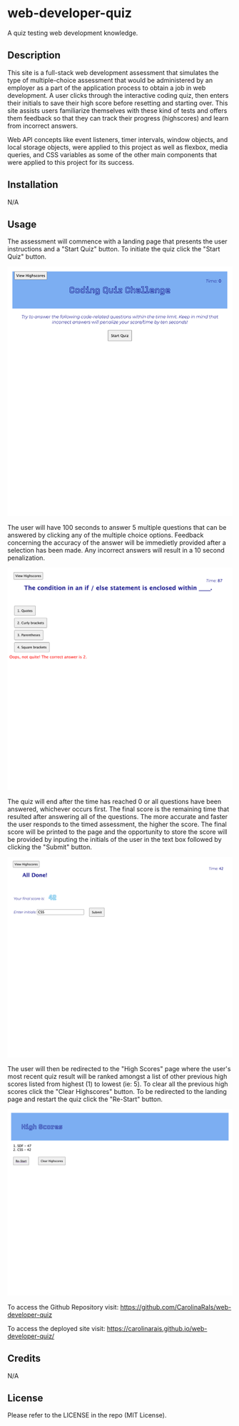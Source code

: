 # web-developer-quiz
A quiz testing web development knowledge.


## Description

This site is a full-stack web development assessment that simulates the type of multiple-choice assessment that would be administered by an employer as a part of the application process to obtain a job in web development. A user clicks through the interactive coding quiz, then enters their initials to save their high score before resetting and starting over. This site assists users familiarize themselves with these kind of tests and offers them feedback so that they can track their progress (highscores) and learn from incorrect answers.

Web API concepts like event listeners, timer intervals, window objects, and local storage objects, were applied to this project as well as flexbox, media queries, and CSS variables as some of the other main components that were applied to this project for its success.

## Installation

N/A

## Usage

The assessment will commence with a landing page that presents the user instructions and a "Start Quiz" button. To initiate the quiz click the "Start Quiz" button. 

![plot](./code-quiz-landing-page.png)

The user will have 100 seconds to answer 5 multiple questions that can be answered by clicking any of the multiple choice options. Feedback concerning the accuracy of the answer will be immedietly provided after a selection has been made. Any incorrect answers will result in a 10 second penalization. 

![plot](./quiz-live-question-example.png)

The quiz will end after the time has reached 0 or all questions have been answered, whichever occurs first. The final score is the remaining time that resulted after answering all of the questions. The more accurate and faster the user responds to the timed assessment, the higher the score. The final score will be printed to the page and the opportunity to store the score will be provided by inputing the initials of the user in the text box followed by clicking the "Submit" button.

![plot](./complete-quiz-page.png)

The user will then be redirected to the "High Scores" page where the user's most recent quiz result will be ranked amongst a list of other previous high scores listed from highest (1) to lowest (ie: 5). To clear all the previous high scores click the "Clear Highscores" button. To be redirected to the landing page and restart the quiz click the "Re-Start" button. 

![plot](./quiz-highscores.png)


To access the Github Repository visit:
https://github.com/CarolinaRaIs/web-developer-quiz

To access the deployed site visit:
 https://carolinarais.github.io/web-developer-quiz/

## Credits

N/A

## License

Please refer to the LICENSE in the repo (MIT License).